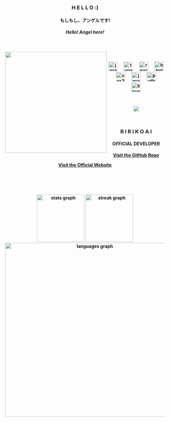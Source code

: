 <div align="center">
  <h3><strong>H E L L O :)</strong></h3>
  <h4><strong>もしもし、アンゲルです!</strong></h4>
  <h5><strong>Hello! Angel here!</h5>
  <p>&nbsp;</p>
</div>

<div align="center">
  <img align="left" width="320px" src="https://i.imgur.com/1IySUfG.png">
  <div align="right">
    <div align="center">
        <p>&nbsp;</p>
        <img src="https://cdn.jsdelivr.net/gh/devicons/devicon/icons/javascript/javascript-original.svg" height="30" alt="javascript logo"  />
        <img width="12" />
        <img src="https://cdn.jsdelivr.net/gh/devicons/devicon/icons/typescript/typescript-original.svg" height="30" alt="typescript logo"  />
        <img width="12" />
        <img src="https://cdn.jsdelivr.net/gh/devicons/devicon/icons/react/react-original.svg" height="30" alt="react logo"  />
        <img width="12" />
        <img src="https://cdn.jsdelivr.net/gh/devicons/devicon/icons/html5/html5-original.svg" height="30" alt="html5 logo"  />
        <img width="12" />
        <img src="https://cdn.jsdelivr.net/gh/devicons/devicon/icons/css3/css3-original.svg" height="30" alt="css3 logo"  />
        <img width="12" />
        <img src="https://cdn.jsdelivr.net/gh/devicons/devicon/icons/java/java-original.svg" height="30" alt="java logo"  />
        <img width="12" />
        <img src="https://cdn.jsdelivr.net/gh/devicons/devicon/icons/python/python-original.svg" height="30" alt="python logo"  />
        <img width="12" />
        <img src="https://cdn.jsdelivr.net/gh/devicons/devicon/icons/linux/linux-original.svg" height="30" alt="linux logo"  />
        <p>&nbsp;</p>
        <a href="https://discord.com/users/1257377848671600722"><img src="https://lanyard.cnrad.dev/api/1257377848671600722" /></a>
        <p>&nbsp;</p>
    </div>
</div>
  
<div align="center">
  <h3><strong>R I R I K O  A I</strong></h3>
  <h4><strong>OFFICIAL DEVELOPER</strong></h4>
  <p><a href="https://github.com/RirikoAI/RirikoBot">Visit the GitHub Repo</a></p>
  <p><a href="https://ririko.angel.net.my/">Visit the Official Website</a></p>
  <p>&nbsp;</p>
</div>

<div align="center">
  <div>&nbsp;&nbsp;</div>
</div>

###

<div align="center">  
  <img src="https://github-readme-stats-one-bice.vercel.app/api?username=earnestangel&langs_count=10&theme=onedark&role=OWNER,ORGANIZATION_MEMBER,COLLABORATOR&hide_border=true" height="150" alt="stats graph"  />
  <img src="https://streak-stats.demolab.com?user=earnestangel&locale=en&mode=daily&theme=onedark&hide_border=true&border_radius=5" height="150" alt="streak graph"  />
  <img src="https://github-readme-stats-one-bice.vercel.app/api/top-langs/?username=earnestangel&langs_count=10&theme=onedark&role=OWNER,ORGANIZATION_MEMBER,COLLABORATOR&hide_border=true" height="550" alt="languages graph"  />
</div>

###

